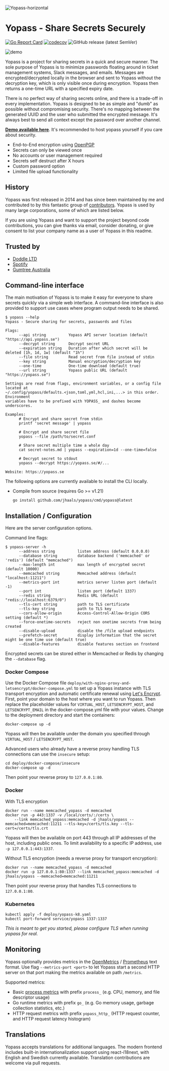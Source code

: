 ![Yopass-horizontal](https://user-images.githubusercontent.com/37777956/59544367-0867aa80-8f09-11e9-8d6a-02008e1bccc7.png)

# Yopass - Share Secrets Securely

[![Go Report Card](https://goreportcard.com/badge/github.com/jhaals/yopass)](https://goreportcard.com/report/github.com/jhaals/yopass)
[![codecov](https://codecov.io/gh/jhaals/yopass/branch/master/graph/badge.svg)](https://codecov.io/gh/jhaals/yopass)
![GitHub release (latest SemVer)](https://img.shields.io/github/v/release/jhaals/yopass?sort=semver)

![demo](https://ydemo.netlify.com/yopass-demo.gif)

Yopass is a project for sharing secrets in a quick and secure manner.
The sole purpose of Yopass is to minimize passwords floating around in ticket management systems, Slack messages, and emails. Messages are encrypted/decrypted locally in the browser and sent to Yopass without the decryption key, which is only visible once during encryption. Yopass then returns a one-time URL with a specified expiry date.

There is no perfect way of sharing secrets online, and there is a trade-off in every implementation. Yopass is designed to be as simple and "dumb" as possible without compromising security. There's no mapping between the generated UUID and the user who submitted the encrypted message. It's always best to send all context except the password over another channel.

**[Demo available here](https://yopass.se)**. It's recommended to host yopass yourself if you care about security.

- End-to-End encryption using [OpenPGP](https://openpgpjs.org/)
- Secrets can only be viewed once
- No accounts or user management required
- Secrets self destruct after X hours
- Custom password option
- Limited file upload functionality

## History

Yopass was first released in 2014 and has since been maintained by me and contributed to by this fantastic group of [contributors](https://github.com/jhaals/yopass/graphs/contributors). Yopass is used by many large corporations, some of which are listed below.

If you are using Yopass and want to support the project beyond code contributions, you can give thanks via email, consider donating, or give consent to list your company name as a user of Yopass in this readme.

## Trusted by

- [Doddle LTD](https://doddle.com)
- [Spotify](https://spotify.com)
- [Gumtree Australia](https://www.gumtreeforbusiness.com.au/)

## Command-line interface

The main motivation of Yopass is to make it easy for everyone to share secrets quickly via a simple web interface. A command-line interface is also provided to support use cases where program output needs to be shared.

```console
$ yopass --help
Yopass - Secure sharing for secrets, passwords and files

Flags:
      --api string          Yopass API server location (default "https://api.yopass.se")
      --decrypt string      Decrypt secret URL
      --expiration string   Duration after which secret will be deleted [1h, 1d, 1w] (default "1h")
      --file string         Read secret from file instead of stdin
      --key string          Manual encryption/decryption key
      --one-time            One-time download (default true)
      --url string          Yopass public URL (default "https://yopass.se")

Settings are read from flags, environment variables, or a config file located at
~/.config/yopass/defaults.<json,toml,yml,hcl,ini,...> in this order. Environment
variables have to be prefixed with YOPASS_ and dashes become underscores.

Examples:
      # Encrypt and share secret from stdin
      printf 'secret message' | yopass

      # Encrypt and share secret file
      yopass --file /path/to/secret.conf

      # Share secret multiple time a whole day
      cat secret-notes.md | yopass --expiration=1d --one-time=false

      # Decrypt secret to stdout
      yopass --decrypt https://yopass.se/#/...

Website: https://yopass.se
```

The following options are currently available to install the CLI locally.

- Compile from source (requires Go >= v1.21)

  ```console
  go install github.com/jhaals/yopass/cmd/yopass@latest
  ```

## Installation / Configuration

Here are the server configuration options.

Command line flags:

```console
$ yopass-server -h
      --address string          listen address (default 0.0.0.0)
      --database string         database backend ('memcached' or 'redis') (default "memcached")
      --max-length int          max length of encrypted secret (default 10000)
      --memcached string        Memcached address (default "localhost:11211")
      --metrics-port int        metrics server listen port (default -1)
      --port int                listen port (default 1337)
      --redis string            Redis URL (default "redis://localhost:6379/0")
      --tls-cert string         path to TLS certificate
      --tls-key string          path to TLS key
      --cors-allow-origin       Access-Control-Allow-Origin CORS setting (default *)
      --force-onetime-secrets   reject non onetime secrets from being created
      --disable-upload          disable the /file upload endpoints
      --prefetch-secret         display information that the secret might be one time use (default true)
      --disable-features        disable features section on frontend
```

Encrypted secrets can be stored either in Memcached or Redis by changing the `--database` flag.

### Docker Compose

Use the Docker Compose file `deploy/with-nginx-proxy-and-letsencrypt/docker-compose.yml` to set up a Yopass instance with TLS transport encryption and automatic certificate renewal using [Let's Encrypt](https://letsencrypt.org/). First, point your domain to the host where you want to run Yopass. Then replace the placeholder values for `VIRTUAL_HOST`, `LETSENCRYPT_HOST`, and `LETSENCRYPT_EMAIL` in the docker-compose.yml file with your values. Change to the deployment directory and start the containers:

```console
docker-compose up -d
```

Yopass will then be available under the domain you specified through `VIRTUAL_HOST` / `LETSENCRYPT_HOST`.

Advanced users who already have a reverse proxy handling TLS connections can use the `insecure` setup:

```console
cd deploy/docker-compose/insecure
docker-compose up -d
```

Then point your reverse proxy to `127.0.0.1:80`.

### Docker

With TLS encryption

```console
docker run --name memcached_yopass -d memcached
docker run -p 443:1337 -v /local/certs/:/certs \
    --link memcached_yopass:memcached -d jhaals/yopass --memcached=memcached:11211 --tls-key=/certs/tls.key --tls-cert=/certs/tls.crt
```

Yopass will then be available on port 443 through all IP addresses of the host, including public ones. To limit availability to a specific IP address, use `-p 127.0.0.1:443:1337`.

Without TLS encryption (needs a reverse proxy for transport encryption):

```console
docker run --name memcached_yopass -d memcached
docker run -p 127.0.0.1:80:1337 --link memcached_yopass:memcached -d jhaals/yopass --memcached=memcached:11211
```

Then point your reverse proxy that handles TLS connections to `127.0.0.1:80`.

### Kubernetes

```console
kubectl apply -f deploy/yopass-k8.yaml
kubectl port-forward service/yopass 1337:1337
```

_This is meant to get you started, please configure TLS when running yopass for real._

## Monitoring

Yopass optionally provides metrics in the [OpenMetrics][] / [Prometheus][] text
format. Use flag `--metrics-port <port>` to let Yopass start a second HTTP
server on that port making the metrics available on path `/metrics`.

Supported metrics:

- Basic [process metrics][] with prefix `process_` (e.g. CPU, memory, and file descriptor usage)
- Go runtime metrics with prefix `go_` (e.g. Go memory usage, garbage collection statistics, etc.)
- HTTP request metrics with prefix `yopass_http_` (HTTP request counter, and HTTP request latency histogram)

[openmetrics]: https://openmetrics.io/
[prometheus]: https://prometheus.io/
[process metrics]: https://prometheus.io/docs/instrumenting/writing_clientlibs/#process-metrics

## Translations

Yopass accepts translations for additional languages. The modern frontend includes built-in internationalization support using react-i18next, with English and Swedish currently available. Translation contributions are welcome via pull requests.
